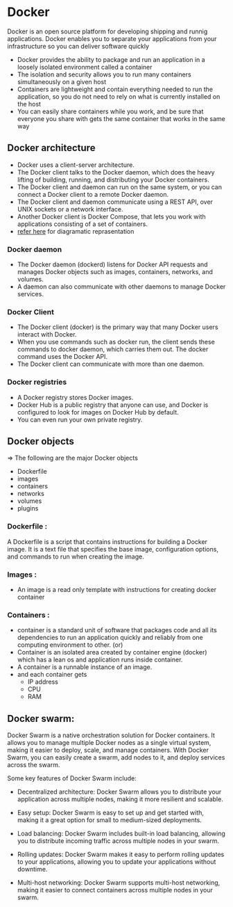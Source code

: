 # Docker
Docker is an open source platform for developing shipping and runnig applications. Docker enables you to separate your applications from your infrastructure so you can deliver software quickly
* Docker provides the ability to package and run an application in a loosely isolated environment called a container
* The isolation and security allows you to run many containers simultaneously on a given host
* Containers are lightweight and contain everything needed to run the application, so you do not need to rely on what is currently installed on the host
* You can easily share containers while you work, and be sure that everyone you share with gets the same container that works in the same way

## Docker architecture
* Docker uses a client-server architecture. 
* The Docker client talks to the Docker daemon, which does the heavy lifting of building, running, and distributing your Docker containers. 
* The Docker client and daemon can run on the same system, or you can connect a Docker client to a remote Docker daemon. 
* The Docker client and daemon communicate using a REST API, over UNIX sockets or a network interface. 
* Another Docker client is Docker Compose, that lets you work with applications consisting of a set of containers.
* [refer here](https://docs.docker.com/get-started/overview/#what-can-i-use-docker-for) for diagramatic reprasentation

### Docker daemon
* The Docker daemon (dockerd) listens for Docker API requests and manages Docker objects such as images, containers, networks, and volumes. 
* A daemon can also communicate with other daemons to manage Docker services.

### Docker Client
* The Docker client (docker) is the primary way that many Docker users interact with Docker. 
* When you use commands such as docker run, the client sends these commands to docker daemon, which carries them out. The docker command uses the Docker API. 
* The Docker client can communicate with more than one daemon.

### Docker registries
* A Docker registry stores Docker images. 
* Docker Hub is a public registry that anyone can use, and Docker is configured to look for images on Docker Hub by default. 
* You can even run your own private registry.

## Docker objects
=> The following are the major Docker objects 
* Dockerfile
* images
* containers
* networks
* volumes 
* plugins

### Dockerfile :
A Dockerfile is a script that contains instructions for building a Docker image. It is a text file that specifies the base image, configuration options, and commands to run when creating the image.

### Images : 
* An image is a read only template with instructions for creating docker container

### Containers :
* container is a standard unit of software that packages code and all its dependencies to run an application quickly and reliably from one computing environment to other.
                        (or)
* Container is an isolated area created by container engine (docker) which has a lean os and application runs inside container.
* A container is a runnable instance of an image.
* and each container gets 
     * IP address
     * CPU
     * RAM

## Docker swarm:
Docker Swarm is a native orchestration solution for Docker containers. It allows you to manage multiple Docker nodes as a single virtual system, making it easier to deploy, scale, and manage containers. With Docker Swarm, you can easily create a swarm, add nodes to it, and deploy services across the swarm.

Some key features of Docker Swarm include:

* Decentralized architecture: Docker Swarm allows you to distribute your application across multiple nodes, making it more resilient and scalable.

* Easy setup: Docker Swarm is easy to set up and get started with, making it a great option for small to medium-sized deployments.

* Load balancing: Docker Swarm includes built-in load balancing, allowing you to distribute incoming traffic across multiple nodes in your swarm.

* Rolling updates: Docker Swarm makes it easy to perform rolling updates to your applications, allowing you to update your applications without downtime.

* Multi-host networking: Docker Swarm supports multi-host networking, making it easier to connect containers across multiple nodes in your swarm.